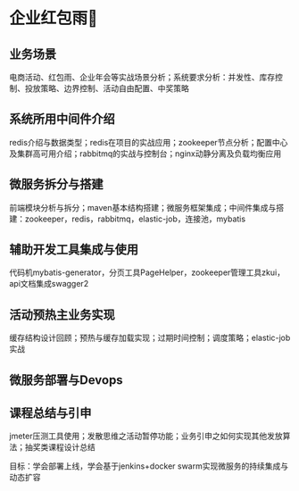 # 企业红包雨🧧

## 业务场景
电商活动、红包雨、企业年会等实战场景分析；系统要求分析：并发性、库存控制、投放策略、边界控制、活动自由配置、中奖策略


## 系统所用中间件介绍
redis介绍与数据类型；redis在项目的实战应用；zookeeper节点分析；配置中心及集群高可用介绍；rabbitmq的实战与控制台；nginx动静分离及负载均衡应用

## 微服务拆分与搭建
前端模块分析与拆分；maven基本结构搭建；微服务框架集成；中间件集成与搭建：zookeeper，redis，rabbitmq，elastic-job，连接池，mybatis

## 辅助开发工具集成与使用
代码机mybatis-generator，分页工具PageHelper，zookeeper管理工具zkui，api文档集成swagger2

## 活动预热主业务实现
缓存结构设计回顾；预热与缓存加载实现；过期时间控制；调度策略；elastic-job实战

## 微服务部署与Devops

##  课程总结与引申

jmeter压测工具使用；发散思维之活动暂停功能；业务引申之如何实现其他发放算法；抽奖类课程设计总结


目标：学会部署上线，学会基于jenkins+docker swarm实现微服务的持续集成与动态扩容
